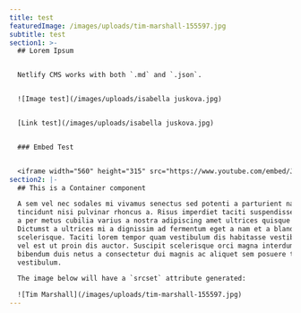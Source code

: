 ```yaml
---
title: test
featuredImage: /images/uploads/tim-marshall-155597.jpg
subtitle: test
section1: >-
  ## Lorem Ipsum


  Netlify CMS works with both `.md` and `.json`.


  ![Image test](/images/uploads/isabella juskova.jpg)


  [Link test](/images/uploads/isabella juskova.jpg)


  ### Embed Test


  <iframe width="560" height="315" src="https://www.youtube.com/embed/Js00yn142ic" frameborder="0" allow="autoplay; encrypted-media" allowfullscreen></iframe>
section2: |-
  ## This is a Container component

  A sem vel nec sodales mi vivamus senectus sed potenti a parturient nascetur
  tincidunt nisi pulvinar rhoncus a. Risus imperdiet taciti suspendisse facilisi
  a per metus cubilia varius a nostra adipiscing amet ultrices quisque ac mi a.
  Dictumst a ultrices mi a dignissim ad fermentum eget a nam et a blandit
  scelerisque. Taciti lorem tempor quam vestibulum dis habitasse vestibulum diam
  vel est ut proin dis auctor. Suscipit scelerisque orci magna interdum vel
  bibendum duis netus a consectetur dui magnis ac aliquet sem posuere tincidunt
  vestibulum.

  The image below will have a `srcset` attribute generated:

  ![Tim Marshall](/images/uploads/tim-marshall-155597.jpg)
---
```

